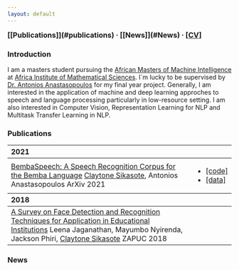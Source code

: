 ```yaml
---
layout: default
---
```


<span style="font-weight: bold; font-size: 16px;">
  [[Publications]](#publications) · [[News]](#News) · <a href="/assets/pdf/#" target="_blank">[CV]</a>
</span>

### Introduction

I am a masters student pursuing the [African Masters of Machine Intelligence](https://www.aimsammi.org/) at [Africa Institute of Mathematical Sciences](https://aims.ac.rw/). I\`m lucky to be supervised by [Dr. Antonios Anastasopoulos](#) for my final year project. Generally, I am interested in the application of machine and deep learning approches to speech and language processing particularly in low-resource setting. I am also interested in Computer Vision, Representation Learning for NLP and Multitask Transfer Learning in NLP.

### Publications

<table>
  <thead>
    <tr>
      <th style="text-align: left">2021</th>
      <th style="text-align: left"></th>
    </tr>
  </thead>
  <tbody>
    <tr>
      <td>
        <a target="_blank" href="https://arxiv.org/pdf/2102.04889.pdf">BembaSpeech: A Speech Recognition Corpus for the Bemba Language</a>
        <paper>
          <authors><u>Claytone Sikasote</u>, Antonios Anastasopoulos</authors>
        <venue>ArXiv 2021</venue>
        </paper>
      </td>
      <td>
        <ul>
          <li><a target="_blank" href="https://github.com/csikasote/BembaASR">[code]</a></li>
          <li><a target="_blank" href="https://github.com/csikasote/BembaSpeech">[data]</a></li>
        </ul>
      </td>
    </tr>
  </tbody>
  <thead>
    <tr>
      <th style="text-align: left">2018</th>
      <th style="text-align: left"></th>
    </tr>
  </thead>
  <tbody>
    <tr>
      <td>
        <a target="_blank" href="https://www.researchgate.net/profile/Leena-Jaganathan/publication/329417179_A_Survey_on_Face_Detection_and_Recognition_Techniques_for_Application_in_Educational_Institutions/links/5c07b97ca6fdcc315f9e2d2f/A-Survey-on-Face-Detection-and-Recognition-Techniques-for-Application-in-Educational-Institutions.pdf">A Survey on Face Detection and Recognition Techniques for Application in Educational Institutions</a>
        <paper>
          <authors>Leena Jaganathan, Mayumbo Nyirenda, Jackson Phiri, <u>Claytone Sikasote</u></authors>
        <venue>ZAPUC 2018</venue>
        </paper>
      </td>
      <td>
      </td>
    </tr>
  </tbody>
</table>

### News
